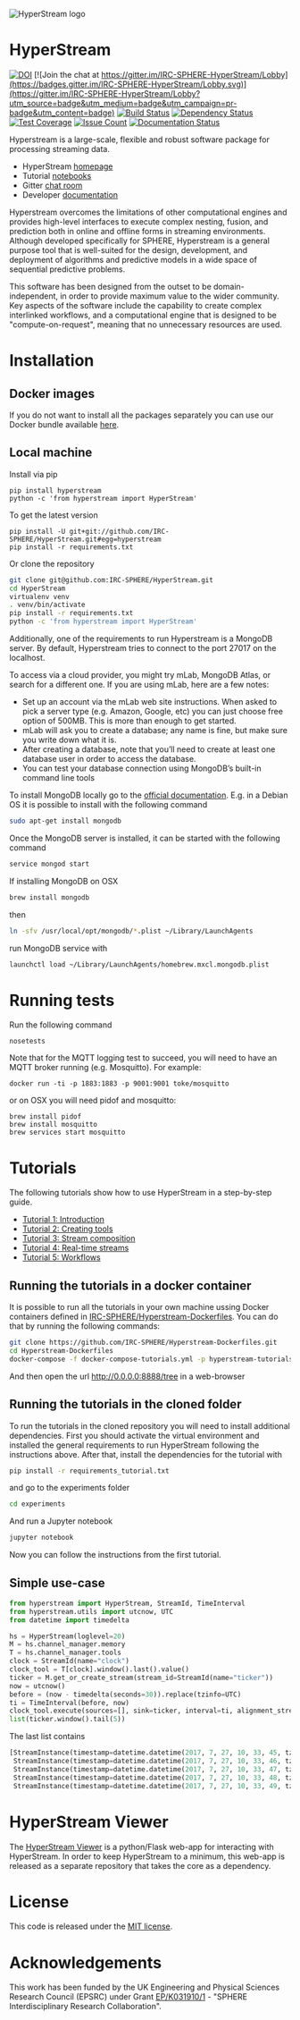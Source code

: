 ![HyperStream logo](https://cdn.rawgit.com/IRC-SPHERE/HyperStream/dfbac332/hyperstream.svg)



# HyperStream #

[![DOI](https://zenodo.org/badge/DOI/10.5281/zenodo.242227.svg)](https://doi.org/10.5281/zenodo.242227)
[![Join the chat at https://gitter.im/IRC-SPHERE-HyperStream/Lobby](https://badges.gitter.im/IRC-SPHERE-HyperStream/Lobby.svg)](https://gitter.im/IRC-SPHERE-HyperStream/Lobby?utm_source=badge&utm_medium=badge&utm_campaign=pr-badge&utm_content=badge)
[![Build Status](https://travis-ci.org/IRC-SPHERE/HyperStream.svg?branch=master)](https://travis-ci.org/IRC-SPHERE/HyperStream)
[![Dependency Status](https://www.versioneye.com/user/projects/58e423cb26a5bb005220301e/badge.svg?style=flat-square)](https://www.versioneye.com/user/projects/58e423cb26a5bb005220301e)
[![Test Coverage](https://codeclimate.com/github/IRC-SPHERE/HyperStream/badges/coverage.svg)](https://codeclimate.com/github/IRC-SPHERE/HyperStream/coverage)
[![Issue Count](https://codeclimate.com/github/IRC-SPHERE/HyperStream/badges/issue_count.svg)](https://codeclimate.com/github/IRC-SPHERE/HyperStream)
[![Documentation Status](https://readthedocs.org/projects/hyperstream/badge/?version=latest)](http://hyperstream.readthedocs.io/en/latest/?badge=latest)

Hyperstream is a large-scale, flexible and robust software package for processing streaming data.

* HyperStream [homepage](https://irc-sphere.github.io/HyperStream/)
* Tutorial [notebooks](http://nbviewer.jupyter.org/github/IRC-SPHERE/HyperStream/blob/master/examples/index.ipynb)
* Gitter [chat room](https://gitter.im/IRC-SPHERE-HyperStream/Lobby)
* Developer [documentation](http://hyperstream.readthedocs.io/en/latest/)

Hyperstream overcomes the limitations of other computational engines and provides high-level interfaces to execute complex nesting, fusion, and prediction both in online and offline forms in streaming environments. Although developed specifically for SPHERE, Hyperstream is a general purpose tool that is well-suited for the design, development, and deployment of algorithms and predictive models in a wide space of sequential predictive problems.

This software has been designed from the outset to be domain-independent, in order to provide maximum value to the wider community. Key aspects of the software include the capability to create complex interlinked workflows, and a computational engine that is designed to be "compute-on-request", meaning that no unnecessary resources are used. 

# Installation #
## Docker images ##
If you do not want to install all the packages separately you can use our Docker bundle available [here](https://github.com/IRC-SPHERE/Hyperstream-Dockerfiles).

## Local machine ##
Install via pip

```
pip install hyperstream
python -c 'from hyperstream import HyperStream'
```

To get the latest version

```
pip install -U git+git://github.com/IRC-SPHERE/HyperStream.git#egg=hyperstream
pip install -r requirements.txt
```

Or clone the repository

``` Bash
git clone git@github.com:IRC-SPHERE/HyperStream.git
cd HyperStream
virtualenv venv
. venv/bin/activate
pip install -r requirements.txt
python -c 'from hyperstream import HyperStream'
```

Additionally, one of the requirements to run Hyperstream is a MongoDB server. By default, Hyperstream tries to connect to the port 27017 on the localhost.

To access via a cloud provider, you might try mLab, MongoDB Atlas, or search for a different one. If you are using mLab, here are a few notes:

- Set up an account via the mLab web site instructions. When asked to pick a server type (e.g. Amazon, Google, etc) you can just choose free option of 500MB. This is more than enough to get started.
- mLab will ask you to create a database; any name is fine, but make sure you write down what it is.
- After creating a database, note that you’ll need to create at least one database user in order to access the database.
- You can test your database connection using MongoDB’s built-in command line tools

To install MongoDB locally go to the [official documentation][1]. E.g. in a Debian OS it is possible to install with the following command

``` Bash
sudo apt-get install mongodb
```

Once the MongoDB server is installed, it can be started with the following command

``` Bash
service mongod start
```

If installing MongoDB on OSX

``` Bash
brew install mongodb
```

then 

``` Bash
ln -sfv /usr/local/opt/mongodb/*.plist ~/Library/LaunchAgents
```

run MongoDB service with

``` Bash
launchctl load ~/Library/LaunchAgents/homebrew.mxcl.mongodb.plist
```

# Running tests #

Run the following command
```
nosetests
```

Note that for the MQTT logging test to succeed, you will need to have an MQTT broker running (e.g. Mosquitto). For example:

```
docker run -ti -p 1883:1883 -p 9001:9001 toke/mosquitto
```

or on OSX you will need pidof and mosquitto:

```
brew install pidof
brew install mosquitto
brew services start mosquitto
```

# Tutorials #

The following tutorials show how to use HyperStream in a step-by-step guide.

- [Tutorial 1: Introduction][2]
- [Tutorial 2: Creating tools][3]
- [Tutorial 3: Stream composition][4]
- [Tutorial 4: Real-time streams][5]
- [Tutorial 5: Workflows][6]

## Running the tutorials in a docker container #

It is possible to run all the tutorials in your own machine ussing Docker containers defined in [IRC-SPHERE/Hyperstream-Dockerfiles](https://github.com/IRC-SPHERE/HyperStream-Dockerfiles). You can do that by running the following commands:

```bash
git clone https://github.com/IRC-SPHERE/Hyperstream-Dockerfiles.git
cd Hyperstream-Dockerfiles
docker-compose -f docker-compose-tutorials.yml -p hyperstream-tutorials up
```

And then open the url http://0.0.0.0:8888/tree in a web-browser

## Running the tutorials in the cloned folder  #

To run the tutorials in the cloned repository you will need to install
additional dependencies. First you should activate the virtual
environment and installed the general requirements to run HyperStream following
the instructions above. After that, install the dependencies for the tutorial
with

``` Bash
pip install -r requirements_tutorial.txt
```

and go to the experiments folder

```Bash
cd experiments
```

And run a Jupyter notebook

```Bash
jupyter notebook
```

Now you can follow the instructions from the first tutorial.

## Simple use-case #

```Python
from hyperstream import HyperStream, StreamId, TimeInterval
from hyperstream.utils import utcnow, UTC
from datetime import timedelta

hs = HyperStream(loglevel=20)
M = hs.channel_manager.memory
T = hs.channel_manager.tools
clock = StreamId(name="clock")
clock_tool = T[clock].window().last().value()
ticker = M.get_or_create_stream(stream_id=StreamId(name="ticker"))
now = utcnow()
before = (now - timedelta(seconds=30)).replace(tzinfo=UTC)
ti = TimeInterval(before, now)
clock_tool.execute(sources=[], sink=ticker, interval=ti, alignment_stream=None)
list(ticker.window().tail(5))
```

The last list contains

```Python
[StreamInstance(timestamp=datetime.datetime(2017, 7, 27, 10, 33, 45, tzinfo=<UTC>), value=datetime.datetime(2017, 7, 27, 10, 33, 45, tzinfo=<UTC>)),
 StreamInstance(timestamp=datetime.datetime(2017, 7, 27, 10, 33, 46, tzinfo=<UTC>), value=datetime.datetime(2017, 7, 27, 10, 33, 46, tzinfo=<UTC>)),
 StreamInstance(timestamp=datetime.datetime(2017, 7, 27, 10, 33, 47, tzinfo=<UTC>), value=datetime.datetime(2017, 7, 27, 10, 33, 47, tzinfo=<UTC>)),
 StreamInstance(timestamp=datetime.datetime(2017, 7, 27, 10, 33, 48, tzinfo=<UTC>), value=datetime.datetime(2017, 7, 27, 10, 33, 48, tzinfo=<UTC>)),
 StreamInstance(timestamp=datetime.datetime(2017, 7, 27, 10, 33, 49, tzinfo=<UTC>), value=datetime.datetime(2017, 7, 27, 10, 33, 49, tzinfo=<UTC>))]
```

# HyperStream Viewer #
The [HyperStream Viewer](https://github.com/IRC-SPHERE/HyperStreamViewer) is a python/Flask web-app for interacting with HyperStream. In order to keep HyperStream to a minimum, this web-app is released as a separate repository that takes the core as a dependency.

# License #

This code is released under the [MIT license](https://github.com/IRC-SPHERE/HyperStream/blob/master/LICENSE).

# Acknowledgements #

This work has been funded by the UK Engineering and Physical Sciences Research Council (EPSRC) under Grant [EP/K031910/1](http://gow.epsrc.ac.uk/NGBOViewGrant.aspx?GrantRef=EP/K031910/1) -  "SPHERE Interdisciplinary Research Collaboration".


[1]: https://docs.mongodb.com/manual/installation/

[2]: https://nbviewer.jupyter.org/github/IRC-SPHERE/HyperStream/blob/master/examples/tutorial_01.ipynb
[3]: https://nbviewer.jupyter.org/github/IRC-SPHERE/HyperStream/blob/master/examples/tutorial_02.ipynb
[4]: https://nbviewer.jupyter.org/github/IRC-SPHERE/HyperStream/blob/master/examples/tutorial_03.ipynb
[5]: https://nbviewer.jupyter.org/github/IRC-SPHERE/HyperStream/blob/master/examples/tutorial_04.ipynb
[6]: https://nbviewer.jupyter.org/github/IRC-SPHERE/HyperStream/blob/master/examples/tutorial_05.ipynb
